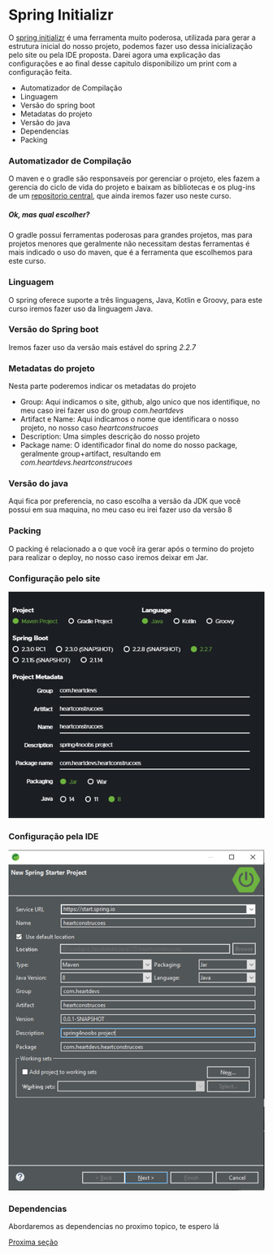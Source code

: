 # Spring Initializr

O [spring initializr](https://start.spring.io) é uma ferramenta muito poderosa, utilizada para gerar a estrutura inicial do nosso projeto, podemos fazer uso dessa inicialização pelo site ou pela IDE proposta. Darei agora uma explicação das configurações e ao final desse capitulo disponibilizo um print com a configuração feita.

 * Automatizador de Compilação
 * Linguagem
 * Versão do spring boot
 * Metadatas do projeto
 * Versão do java
 * Dependencias
 * Packing

### Automatizador de Compilação
O maven e o gradle são responsaveis por gerenciar o projeto, eles fazem a gerencia do ciclo de vida do projeto e baixam as bibliotecas e os plug-ins de um [repositorio central](https://mvnrepository.com/), que ainda iremos fazer uso neste curso.
##### Ok, mas qual escolher? 
O gradle possui ferramentas poderosas para grandes projetos, mas para projetos menores que geralmente não necessitam destas ferramentas é mais indicado o uso do maven, que é a ferramenta que escolhemos para este curso.

### Linguagem
O spring oferece suporte a três linguagens, Java, Kotlin e Groovy, para este curso iremos fazer uso da linguagem Java.

### Versão do Spring boot
Iremos fazer uso da versão mais estável do spring _2.2.7_

### Metadatas do projeto
Nesta parte poderemos indicar os metadatas do projeto
* Group: Aqui indicamos o site, github, algo unico que nos identifique, no meu caso irei fazer uso do group _com.heartdevs_
* Artifact e Name: Aqui indicamos o nome que identificara o nosso projeto, no nosso caso _heartconstrucoes_
* Description: Uma simples descrição do nosso projeto
* Package name: O identificador final do nome do nosso package, geralmente group+artifact, resultando em _com.heartdevs.heartconstrucoes_

### Versão do java
Aqui fica por preferencia, no caso escolha a versão da JDK que você possui em sua maquina, no meu caso eu irei fazer uso da versão 8

### Packing
O packing é relacionado a o que você ira gerar após o termino do projeto para realizar o deploy, no nosso caso iremos deixar em Jar.

### Configuração pelo site
<p align="center">
    <img src="../../assets/initializr-config.png" alt="site config">
</p>

### Configuração pela IDE
<p align="center">
    <img src="../../assets/sts-config.png" alt="sts config">
</p>

### Dependencias
Abordaremos as dependencias no proximo topico, te espero lá 

[Proxima seção](./dependencias-do-projeto.md)